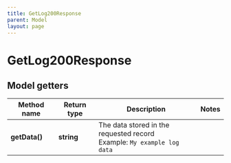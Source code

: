 ```yaml
---
title: GetLog200Response
parent: Model
layout: page
---
```


# GetLog200Response

## Model getters

Method name | Return type | Description | Notes
------------ | ------------- | ------------- | -------------
**getData()** | **string** | The data stored in the requested record <br>Example: `My example log data` |

